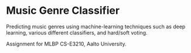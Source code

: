 # Music Genre Classifier

Predicting music genres using machine-learning techniques such as deep learning, various different classifiers, and hard/soft voting.

Assignment for MLBP CS-E3210, Aalto University.
